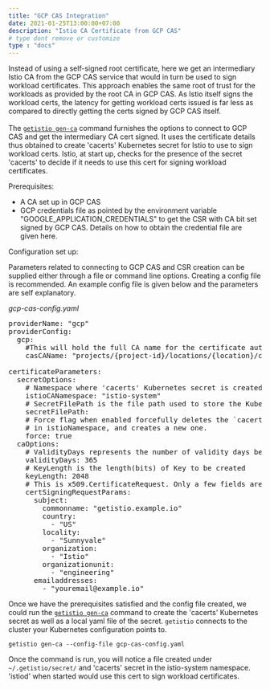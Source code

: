```yaml
---
title: "GCP CAS Integration"
date: 2021-01-25T13:00:00+07:00
description: "Istio CA Certificate from GCP CAS"
# type dont remove or customize
type : "docs"
---
```


Instead of using a self-signed root certificate, here we get an intermediary Istio CA from the GCP CAS service that would in turn be used to sign workload certificates. This approach enables the same root of trust for the workloads as provided by the root CA in GCP CAS. As Istio itself signs the workload certs, the latency for getting workload certs issued is far less as compared to directly getting the certs signed by GCP CAS itself.<br><br>
The [`getistio gen-ca`](/getistio-cli/reference/getistio_gen-ca) command furnishes the options to connect to GCP CAS and get the intermediary CA cert signed. It uses the certificate details thus obtained to create 'cacerts' Kubernetes secret for Istio to use to sign workload certs. Istio, at start up, checks for the presence of the secret 'cacerts' to decide if it needs to use this cert for signing workload certificates.

Prerequisites:
- A CA set up in GCP CAS
- GCP credentials file as pointed by the environment variable "GOOGLE_APPLICATION_CREDENTIALS" to get the CSR with CA bit set signed by GCP CAS. Details on how to obtain the credential file are given here.


Configuration set up:

Parameters related to connecting to GCP CAS and CSR creation can be supplied either through a file or command line options. Creating a config file is recommended.
An example config file is given below and the parameters are self explanatory.

*gcp-cas-config.yaml*
<pre>
providerName: "gcp"
providerConfig:
  gcp:
    #This will hold the full CA name for the certificate authority you created on GCP
    casCAName: "projects/{project-id}/locations/{location}/certificateAuthorities/{YourCA}"

certificateParameters:
  secretOptions:
    # Namespace where 'cacerts' Kubernetes secret is created on your target cluster
    istioCANamespace: "istio-system"
    # SecretFilePath is the file path used to store the Kubernetes Secret in yaml format
    secretFilePath:
    # Force flag when enabled forcefully deletes the `cacerts` secret
    # in istioNamespace, and creates a new one.
    force: true
  caOptions:
    # ValidityDays represents the number of validity days before the CA expires.
    validityDays: 365
    # KeyLength is the length(bits) of Key to be created
    keyLength: 2048
    # This is x509.CertificateRequest. Only a few fields are shown below
    certSigningRequestParams:
      subject:
        commonname: "getistio.example.io"
        country:
          - "US"
        locality:
          - "Sunnyvale"
        organization:
          - "Istio"
        organizationunit:
          - "engineering"
      emailaddresses:
        - "youremail@example.io"
</pre>
Once we have the prerequisites satisfied and the config file created, we could run the [`getistio gen-ca`](/getistio-cli/reference/getistio_gen-ca) command to create the 'cacerts' Kubernetes secret as well as a local yaml file of the secret. `getistio` connects to the cluster your Kubernetes configuration points to.

```
getistio gen-ca --config-file gcp-cas-config.yaml
```

Once the command is run, you will notice a file created under `~/.getistio/secret/` and 'cacerts' secret in the istio-system namespace. 'istiod' when started would use this cert to sign workload certificates.

